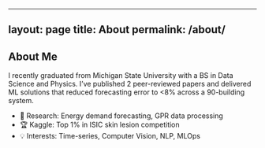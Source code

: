 <!-- about.md -->
---
layout: page
title: About
permalink: /about/
---
## About Me

I recently graduated from Michigan State University with a BS in Data Science and Physics. I’ve published 2 peer-reviewed papers and delivered ML solutions that reduced forecasting error to <8% across a 90-building system.

- 🔬 Research: Energy demand forecasting, GPR data processing
- 🏆 Kaggle: Top 1% in ISIC skin lesion competition
- 💡 Interests: Time-series, Computer Vision, NLP, MLOps
